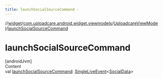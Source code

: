 ```yaml
---
title: launchSocialSourceCommand -
---
```

//[widget](../../index.md)/[com.uploadcare.android.widget.viewmodels](../index.md)/[UploadcareViewModel](index.md)/[launchSocialSourceCommand](launch-social-source-command.md)



# launchSocialSourceCommand  
[androidJvm]  
Content  
val [launchSocialSourceCommand](launch-social-source-command.md): [SingleLiveEvent](../../com.uploadcare.android.widget.utils/-single-live-event/index.md)<[SocialData](../-social-data/index.md)>  



